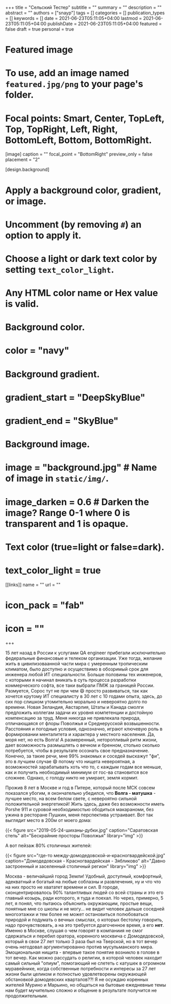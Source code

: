+++
title = "Сельский Тестер"
subtitle = ""
summary = ""
description = ""
abstract = ""
authors = ["snayp"]
tags = []
categories = []
publication_types = []
keywords = []
date = 2021-06-23T05:11:05+04:00
lastmod = 2021-06-23T05:11:05+04:00
publishDate = 2021-06-23T05:11:05+04:00
featured = false
draft = true
personal = true


# Featured image
# To use, add an image named `featured.jpg/png` to your page's folder.
# Focal points: Smart, Center, TopLeft, Top, TopRight, Left, Right, BottomLeft, Bottom, BottomRight.
[image]
  caption = ""
  focal_point = "BottomRight"
  preview_only = false
  placement = "2"

[design.background]
  # Apply a background color, gradient, or image.
  #   Uncomment (by removing `#`) an option to apply it.
  #   Choose a light or dark text color by setting `text_color_light`.
  #   Any HTML color name or Hex value is valid.
  
  # Background color.
  # color = "navy"
  
  # Background gradient.
  # gradient_start = "DeepSkyBlue"
  # gradient_end = "SkyBlue"
  
  # Background image.
  # image = "background.jpg"  # Name of image in `static/img/`.
  # image_darken = 0.6  # Darken the image? Range 0-1 where 0 is transparent and 1 is opaque.

  # Text color (true=light or false=dark).
  # text_color_light = true  
[[links]]
   name = ""
   url = ""
#   icon_pack = "fab"
#   icon = ""
+++

15 лет назад в России к услугами QA engineer прибегали исключительно федеральные финансовые и телеком организации. Уже тогда, желание жить в цивилизоваанной части мира с умеренным тропическим климатом, было доступно и осуществимо в обозримый срок для инженера любой ИТ специальности. Больше половины тех инженеров, с которыми я начинал вникать в суть процесса разработки коммерческого софта, все таки выбрали ПМЖ за границей России. Размуется, Сорос тут не при чем :smile: просто развиваться, так как хочется крутому ИТ специалисту в 30 лет с 10 годами опыта, здесь, до сих пор слишком утомительно морально и невероятно долго по времени. Новая Зеландия, Австарлия, Штаты и Канада смолги предложить коллегам задачи их уровня компетенции и достойную компенсацию за труд. Меня никогда не привлекала природа, отличающаяся от флоры Поволжья и Среднерусской возвышенности. Расстояния и погодные условия, однозначно, играют ключевую роль в формировании менталитета и характера у местного населения. Да, моря нет, но есть Волга! А размеренный, неторопливый ритм жизни, дает возможность размышлять о вечном и бренном, столько сколько потребуется, чтобы в результате осознать свое предназначение. Конечно, за такие речи, мне 99% знакомых и соседей выскажут "фи", это в лучшем случае :smile: потому что нищета невероятная, а возможностей зарабатывать хоть что то, с каждым годам все меньше, как и получить необходимый минимум от гос-ва становится все сложнее. Однако, с голоду никто не умирает, земля кормит.

Прожив 8 лет в Москве и год в Питере, который после МСК совсем показался убогим, я окончательно убедился, что **Волга - матушка** - лучшее место, на всем белом свете, с невероятно сильной положительной энергетикой! Жить здесь, даже без возможности иметь Porshe 911 и суровой необходимостью ободиться макараноми, без ужина в ресторане Пушкин, меня перспектива устраивает. Вот так выглядит место в 200м от моего дома:

{{< figure src="2019-05-24-шиханы-дубки.jpg" caption="Саратовская степь" alt="Бескрайние просторы Поволжья" library="img" >}}

А вот пейзаж 80% столичных жителей:

{{< figure src="где-то между-домодедовской-и-красногвардейской.jpg" caption="Домодедовская - Красногвардейская - Зябликово" alt="Давно застроенный и заселенный столичный регион" library="img" >}}

Москва - величайший город Земли! Удобный, доступный, комфортный, адекватный и богатый на любые соблазны и развлечения, ну и что что на них просто не хвататет времени и сил. В городе, сконцентрировалось 90% талантливых людей со всей страны и это его главный козырь, ради которого, я туда и поехал. Но через, примерно, 5 лет, я понял, что пытаюсь объяснить окружающим, простые вещи, понятные мне со школы и не могу... не видит человек дальше соседней многоэтажки и тем более не может остановиться полюбоваться природой и подумать о вечных смыслах, о которых бестолку говорить, надо прочувствовать, а на это требуется драгоченное время, а его __нет__. Именно в Москве, слушая о чем говорят в компаниия не смог сдержаться и перебил оратора, коренного москвича с Домодедовской, который в свои 27 лет только 3 раза был на Тверской, но в тот вечер очень негодовал аргументированно против мусульманского мира. Эмоциональная нищита - впервые такое понятие возникло в голове в тот вечер. Как можно рассудать о религии, в которой человек находит самый сильный "опиум", помогающий не слететь с катушек в огромном муравейнике, когда собственные потребности и интересы за 27 лет жизни были целиком и полностью удовлетворены окружающей обстановкой домодевских кварталов??! Я не осуждаю коренных жителей Мурино и Марьино, но общаться на бытовые ежедневные темы нам будет мучительно сложно и общение в результате получится не продолжительным.
